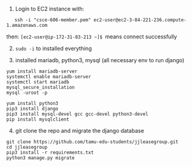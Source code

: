 1. Login to EC2 instance with: 
```
   ssh -i "csce-606-member.pem" ec2-user@ec2-3-84-221-236.compute-1.amazonaws.com
```
then: ```[ec2-user@ip-172-31-83-213 ~]$ ```means connect successfully

2. ```sudo -i``` to installed everything

3. installed mariadb, python3, mysql (all necessary env to run django)

```
yum install mariadb-server
systemctl enable mariadb-server
systemctl start mariadb
mysql_secure_installation
mysql -uroot -p
```

```
yum install python3
pip3 install django
pip3 install mysql-devel gcc gcc-devel python3-devel 
pip install mysqlclient
```


4. git clone the repo and migrate the django database
```
git clone https://github.com/tamu-edu-students/jjleasegroup.git
cd jjleasegroup
pip3 install -r requirements.txt
python3 manage.py migrate
```
